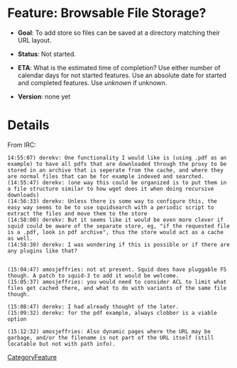 # Feature: Browsable File Storage?

  - **Goal**: To add store so files can be saved at a directory matching
    their URL layout.

  - **Status**: Not started.

<!-- end list -->

  - **ETA**: What is the estimated time of completion? Use either number
    of calendar days for not started features. Use an absolute date for
    started and completed features. Use *unknown* if unknown.

  - **Version**: none yet

# Details

From IRC:

    14:55:07) derekv: One functionality I would like is (using .pdf as an example) to have all pdfs that are downloaded through the proxy to be stored in an archive that is seperate from the cache, and where they are normal files that can be for example indexed and searched.
    (14:55:47) derekv: (one way this could be organized is to put them in a file structure similar to how wget does it when doing recursive downloads)
    (14:56:33) derekv: Unless there is some way to configure this, the easy way seems to be to use squidsearch with a periodic script to extract the files and move them to the store
    (14:58:00) derekv: But it seems like it would be even more clever if squid could be aware of the separate store, eg, "if the requested file is a .pdf, look in pdf archive", thus the store would act as a cache as well.
    (14:58:30) derekv: I was wondering if this is possible or if there are any plugins like that?
    
    
    (15:04:47) amosjeffries: not at present. Squid does have pluggable FS though. A patch to squid-3 to add it would be welcome.
    (15:05:37) amosjeffries: you would need to consider ACL to limit what files get cached there, and what to do with variants of the same file though.
    
    (15:08:47) derekv: I had already thought of the later.
    (15:09:32) derekv: for the pdf example, always clobber is a viable option
    
    (15:12:32) amosjeffries: Also dynamic pages where the URL may be garbage, and/or the filename is not part of the URL itself (still locatable but not with path info).

[CategoryFeature](/CategoryFeature)
